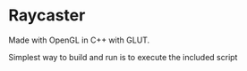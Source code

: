 # Raycaster
Made with OpenGL in C++ with GLUT.

Simplest way to build and run is to execute the included script
